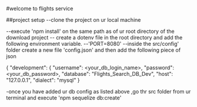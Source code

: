 #welcome to flights  service


##project setup
--clone the project on ur local machine

--execute 'npm install' on the same path as of ur root directory of the download project 
-- create a dotenv file in the root directory and add the following environment variable.
--'PORT=8080'
--inside the src/config' folder create a new file 'config.json' and then add the following piece of json




{
  "development": {
    "username": <your_db_login_name>,
    "password": <your_db_password>,
    "database": "Flights_Search_DB_Dev",
    "host": "127.0.0.1",
    "dialect": "mysql"
  }

-once you have added ur db config as listed above ,go thr src folder from ur terminal and execute 'npm sequelize db:create'